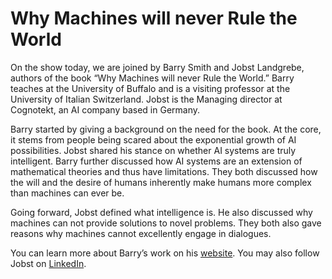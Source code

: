 # Why Machines will never Rule the World

On the show today, we are joined by Barry Smith and Jobst Landgrebe, authors of the book “Why Machines will never Rule the World.” Barry teaches at the University of Buffalo and is a visiting professor at the University of Italian Switzerland. Jobst is the Managing director at Cognotekt, an AI company based in Germany.

Barry started by giving a background on the need for the book. At the core, it stems from people being scared about the exponential growth of AI possibilities. Jobst shared his stance on whether AI systems are truly intelligent. Barry further discussed how AI systems are an extension of mathematical theories and thus have limitations. They both discussed how the will and the desire of humans inherently make humans more complex than machines can ever be.

Going forward, Jobst defined what intelligence is. He also discussed why machines can not provide solutions to novel problems. They both also gave reasons why machines cannot excellently engage in dialogues.

You can learn more about Barry’s work on his [website](http://ontology.buffalo.edu/smith/). You may also follow Jobst on [LinkedIn](https://de.linkedin.com/in/jobst-landgrebe-165103a).
